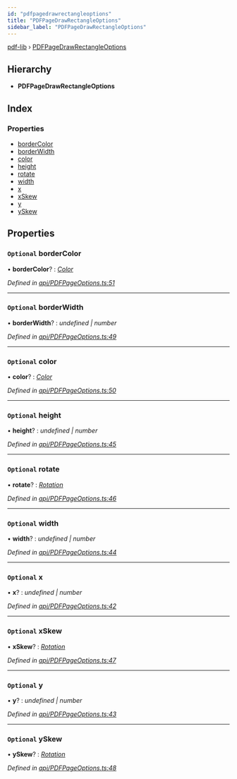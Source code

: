 ```yaml
---
id: "pdfpagedrawrectangleoptions"
title: "PDFPageDrawRectangleOptions"
sidebar_label: "PDFPageDrawRectangleOptions"
---
```


[pdf-lib](../index.md) › [PDFPageDrawRectangleOptions](pdfpagedrawrectangleoptions.md)

## Hierarchy

* **PDFPageDrawRectangleOptions**

## Index

### Properties

* [borderColor](pdfpagedrawrectangleoptions.md#optional-bordercolor)
* [borderWidth](pdfpagedrawrectangleoptions.md#optional-borderwidth)
* [color](pdfpagedrawrectangleoptions.md#optional-color)
* [height](pdfpagedrawrectangleoptions.md#optional-height)
* [rotate](pdfpagedrawrectangleoptions.md#optional-rotate)
* [width](pdfpagedrawrectangleoptions.md#optional-width)
* [x](pdfpagedrawrectangleoptions.md#optional-x)
* [xSkew](pdfpagedrawrectangleoptions.md#optional-xskew)
* [y](pdfpagedrawrectangleoptions.md#optional-y)
* [ySkew](pdfpagedrawrectangleoptions.md#optional-yskew)

## Properties

### `Optional` borderColor

• **borderColor**? : *[Color](../index.md#color)*

*Defined in [api/PDFPageOptions.ts:51](https://github.com/Hopding/pdf-lib/blob/b693c81/src/api/PDFPageOptions.ts#L51)*

___

### `Optional` borderWidth

• **borderWidth**? : *undefined | number*

*Defined in [api/PDFPageOptions.ts:49](https://github.com/Hopding/pdf-lib/blob/b693c81/src/api/PDFPageOptions.ts#L49)*

___

### `Optional` color

• **color**? : *[Color](../index.md#color)*

*Defined in [api/PDFPageOptions.ts:50](https://github.com/Hopding/pdf-lib/blob/b693c81/src/api/PDFPageOptions.ts#L50)*

___

### `Optional` height

• **height**? : *undefined | number*

*Defined in [api/PDFPageOptions.ts:45](https://github.com/Hopding/pdf-lib/blob/b693c81/src/api/PDFPageOptions.ts#L45)*

___

### `Optional` rotate

• **rotate**? : *[Rotation](../index.md#rotation)*

*Defined in [api/PDFPageOptions.ts:46](https://github.com/Hopding/pdf-lib/blob/b693c81/src/api/PDFPageOptions.ts#L46)*

___

### `Optional` width

• **width**? : *undefined | number*

*Defined in [api/PDFPageOptions.ts:44](https://github.com/Hopding/pdf-lib/blob/b693c81/src/api/PDFPageOptions.ts#L44)*

___

### `Optional` x

• **x**? : *undefined | number*

*Defined in [api/PDFPageOptions.ts:42](https://github.com/Hopding/pdf-lib/blob/b693c81/src/api/PDFPageOptions.ts#L42)*

___

### `Optional` xSkew

• **xSkew**? : *[Rotation](../index.md#rotation)*

*Defined in [api/PDFPageOptions.ts:47](https://github.com/Hopding/pdf-lib/blob/b693c81/src/api/PDFPageOptions.ts#L47)*

___

### `Optional` y

• **y**? : *undefined | number*

*Defined in [api/PDFPageOptions.ts:43](https://github.com/Hopding/pdf-lib/blob/b693c81/src/api/PDFPageOptions.ts#L43)*

___

### `Optional` ySkew

• **ySkew**? : *[Rotation](../index.md#rotation)*

*Defined in [api/PDFPageOptions.ts:48](https://github.com/Hopding/pdf-lib/blob/b693c81/src/api/PDFPageOptions.ts#L48)*
